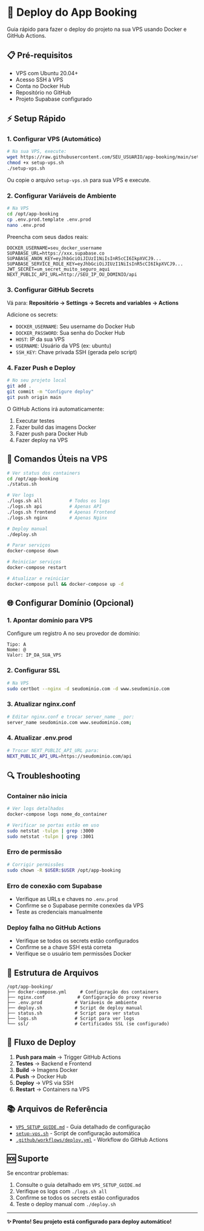 # 🚀 Deploy do App Booking

Guia rápido para fazer o deploy do projeto na sua VPS usando Docker e GitHub Actions.

## 📋 Pré-requisitos

- VPS com Ubuntu 20.04+ 
- Acesso SSH à VPS
- Conta no Docker Hub
- Repositório no GitHub
- Projeto Supabase configurado

## ⚡ Setup Rápido

### 1. Configurar VPS (Automático)

```bash
# Na sua VPS, execute:
wget https://raw.githubusercontent.com/SEU_USUARIO/app-booking/main/setup-vps.sh
chmod +x setup-vps.sh
./setup-vps.sh
```

Ou copie o arquivo `setup-vps.sh` para sua VPS e execute.

### 2. Configurar Variáveis de Ambiente

```bash
# Na VPS
cd /opt/app-booking
cp .env.prod.template .env.prod
nano .env.prod
```

Preencha com seus dados reais:
```env
DOCKER_USERNAME=seu_docker_username
SUPABASE_URL=https://xxx.supabase.co
SUPABASE_ANON_KEY=eyJhbGciOiJIUzI1NiIsInR5cCI6IkpXVCJ9...
SUPABASE_SERVICE_ROLE_KEY=eyJhbGciOiJIUzI1NiIsInR5cCI6IkpXVCJ9...
JWT_SECRET=um_secret_muito_seguro_aqui
NEXT_PUBLIC_API_URL=http://SEU_IP_OU_DOMINIO/api
```

### 3. Configurar GitHub Secrets

Vá para: **Repositório → Settings → Secrets and variables → Actions**

Adicione os secrets:
- `DOCKER_USERNAME`: Seu username do Docker Hub
- `DOCKER_PASSWORD`: Sua senha do Docker Hub  
- `HOST`: IP da sua VPS
- `USERNAME`: Usuário da VPS (ex: ubuntu)
- `SSH_KEY`: Chave privada SSH (gerada pelo script)

### 4. Fazer Push e Deploy

```bash
# No seu projeto local
git add .
git commit -m "Configure deploy"
git push origin main
```

O GitHub Actions irá automaticamente:
1. Executar testes
2. Fazer build das imagens Docker
3. Fazer push para Docker Hub
4. Fazer deploy na VPS

## 🔧 Comandos Úteis na VPS

```bash
# Ver status dos containers
cd /opt/app-booking
./status.sh

# Ver logs
./logs.sh all          # Todos os logs
./logs.sh api          # Apenas API
./logs.sh frontend     # Apenas Frontend
./logs.sh nginx        # Apenas Nginx

# Deploy manual
./deploy.sh

# Parar serviços
docker-compose down

# Reiniciar serviços
docker-compose restart

# Atualizar e reiniciar
docker-compose pull && docker-compose up -d
```

## 🌐 Configurar Domínio (Opcional)

### 1. Apontar domínio para VPS
Configure um registro A no seu provedor de domínio:
```
Tipo: A
Nome: @
Valor: IP_DA_SUA_VPS
```

### 2. Configurar SSL
```bash
# Na VPS
sudo certbot --nginx -d seudominio.com -d www.seudominio.com
```

### 3. Atualizar nginx.conf
```bash
# Editar nginx.conf e trocar server_name _ por:
server_name seudominio.com www.seudominio.com;
```

### 4. Atualizar .env.prod
```bash
# Trocar NEXT_PUBLIC_API_URL para:
NEXT_PUBLIC_API_URL=https://seudominio.com/api
```

## 🔍 Troubleshooting

### Container não inicia
```bash
# Ver logs detalhados
docker-compose logs nome_do_container

# Verificar se portas estão em uso
sudo netstat -tulpn | grep :3000
sudo netstat -tulpn | grep :3001
```

### Erro de permissão
```bash
# Corrigir permissões
sudo chown -R $USER:$USER /opt/app-booking
```

### Erro de conexão com Supabase
- Verifique as URLs e chaves no `.env.prod`
- Confirme se o Supabase permite conexões da VPS
- Teste as credenciais manualmente

### Deploy falha no GitHub Actions
- Verifique se todos os secrets estão configurados
- Confirme se a chave SSH está correta
- Verifique se o usuário tem permissões Docker

## 📁 Estrutura de Arquivos

```
/opt/app-booking/
├── docker-compose.yml     # Configuração dos containers
├── nginx.conf            # Configuração do proxy reverso
├── .env.prod            # Variáveis de ambiente
├── deploy.sh            # Script de deploy manual
├── status.sh            # Script para ver status
├── logs.sh              # Script para ver logs
└── ssl/                 # Certificados SSL (se configurado)
```

## 🔄 Fluxo de Deploy

1. **Push para main** → Trigger GitHub Actions
2. **Testes** → Backend e Frontend
3. **Build** → Imagens Docker
4. **Push** → Docker Hub
5. **Deploy** → VPS via SSH
6. **Restart** → Containers na VPS

## 📚 Arquivos de Referência

- [`VPS_SETUP_GUIDE.md`](./VPS_SETUP_GUIDE.md) - Guia detalhado de configuração
- [`setup-vps.sh`](./setup-vps.sh) - Script de configuração automática
- [`.github/workflows/deploy.yml`](./.github/workflows/deploy.yml) - Workflow do GitHub Actions

## 🆘 Suporte

Se encontrar problemas:
1. Consulte o guia detalhado em `VPS_SETUP_GUIDE.md`
2. Verifique os logs com `./logs.sh all`
3. Confirme se todos os secrets estão configurados
4. Teste o deploy manual com `./deploy.sh`

---

**✨ Pronto! Seu projeto está configurado para deploy automático!**
